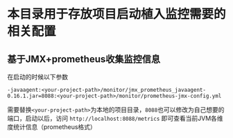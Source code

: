 # 本目录用于存放项目启动植入监控需要的相关配置

## 基于JMX+prometheus收集监控信息

在启动的时候以下参数

```
-javaagent:<your-project-path>/monitor/jmx_prometheus_javaagent-0.16.1.jar=8088:<your-project-path>/monitor/prometheus-jmx-config.yml
```

需要替换`<your-project-path>`为本地的项目目录，`8088`也可以修改为自己想要的端口，启动以后，访问 `http://localhost:8088/metrics` 即可查看当前JVM各维度统计信息（prometheus格式）

